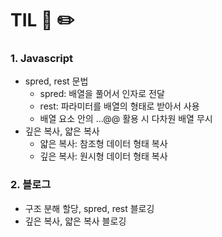 # TIL 📖 ✏️


 ### 1. Javascript
 
  - spred, rest 문법
    * spred: 배열을 풀어서 인자로 전달
    * rest: 파라미터를 배열의 형태로 받아서 사용
    * 배열 요소 안의 ...@@ 활용 시 다차원 배열 무시
  - 깊은 복사, 얇은 복사
    * 얇은 복사: 참조형 데이터 형태 복사
    * 깊은 복사: 원시형 데이터 형태 복사

 ### 2. 블로그
  
  - 구조 분해 할당, spred, rest 블로깅
  - 깊은 복사, 얇은 복사 블로깅
